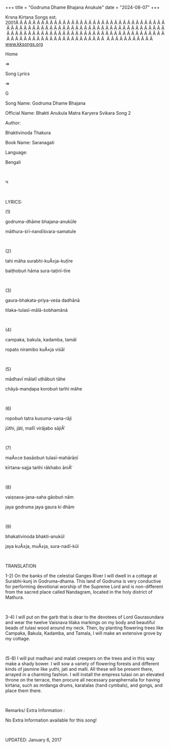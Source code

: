 +++ 
title = "Godruma Dhame Bhajana Anukule"
date = "2024-08-07"
+++

Krsna Kirtana Songs est. 2001Â Â Â Â Â Â Â Â Â Â Â Â Â Â Â Â Â Â Â Â Â Â Â Â Â Â Â Â Â Â Â Â Â Â Â Â Â Â Â Â Â Â Â Â Â Â Â Â Â Â Â Â Â Â Â Â Â Â Â Â Â Â Â Â Â Â Â Â Â Â Â Â Â Â Â Â Â Â Â Â Â Â Â Â Â Â Â Â Â Â Â Â Â Â Â Â Â Â Â Â Â Â Â Â Â Â Â Â Â Â Â Â Â Â Â Â Â Â Â Â Â Â Â Â Â Â Â Â Â Â Â Â  Â Â Â Â Â Â Â Â Â Â Â  
www.kksongs.org








Home
 
⇒
 
Song Lyrics
 
⇒
 
G


Song
Name: Godruma Dhame Bhajana


Official
Name: Bhakti Anukula Matra Karyera Svikara Song 2


Author:

Bhaktivinoda Thakura


Book
Name: 
Saranagati


Language:

Bengali


 








অ








 


LYRICS:


(1)


godruma-dhāme
bhajana-anukūle


māthura-śrī-nandīśvara-samatule


 


(2)


tahi
māha surabhi-kuÃ±ja-kuṭīre


baiṭhobuń
hāma sura-taṭinī-tīre


 


(3)


gaura-bhakata-priya-veśa
dadhānā


tilaka-tulasī-mālā-śobhamānā


 


(4)


campaka,
bakula, kadamba, tamāl


ropato
niramibo kuÃ±ja viśāl


 


(5)


mādhavī
mālatī uṭhābuń tāhe


chāyā-manḍapa
korobuń tańhi māhe


 


(6)


ropobuń
tatra kusuma-vana-rāji


jūthi,
jāti, mallī virājabo sājiÂ’


 


(7)


maÃ±ce
basāobuń tulasī-mahārāṇī


kīrtana-sajja
tańhi rākhabo āniÂ’


 


(8)


vaiṣṇava-jana-saha
gāobuń nām


jaya
godruma jaya gaura ki dhām


 


(9)


bhakativinoda
bhakti-anukūl


jaya
kuÃ±ja, muÃ±ja, sura-nadī-kūl


 


TRANSLATION


1-2)
On the banks of the celestial Ganges River I will dwell in a cottage at
Surabhi-kunj in Godruma-dhama. This land of Godruma is very conductive for
performing devotional worship of the Supreme Lord and is non-different from the
sacred place called Nandagram, located in the holy district of Mathura.


 


3-4)
I will put on the garb that is dear to the devotees of Lord Gaurasundara and
wear the twelve Vaisnava tilaka markings on my body and beautiful beads of
tulasi wood around my neck. Then, by planting flowering trees like Campaka,
Bakula, Kadamba, and Tamala, I will make an extensive grove by my cottage.


 


(5-8)
I will put madhavi and malati creepers on the trees and in this way make a
shady bower. I will sow a variety of flowering forests and different kinds of
jasmine like yuthi, jati and malli. All these will be present there, arrayed in
a charming fashion. I will install the empress tulasi on an elevated throne on
the terrace, then procure all necessary paraphernalia for having kirtana, such
as mrdanga drums, karatalas (hand cymbals), and gongs, and place them there.


 


Remarks/ Extra Information
: 


No
Extra Information available for this song!


 


UPDATED:
 January 6, 2017